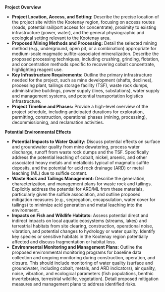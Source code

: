 **Project Overview**

*   **Project Location, Access, and Setting:** Describe the precise location of the project site within the Kootenay region, focusing on access routes (roads, potential rail/port access for concentrate), proximity to existing infrastructure (power, water), and the general physiographic and ecological setting relevant to the Kootenay area.
*   **Proposed Mining Methods and Processing:** Detail the selected mining method (e.g., underground, open pit, or a combination) appropriate for medium-scale magmatic sulfite-associated mineralization. Describe the proposed processing techniques, including crushing, grinding, flotation, and concentration methods specific to recovering cobalt concentrate, highlighting reagent use.
*   **Key Infrastructure Requirements:** Outline the primary infrastructure needed for the project, such as mine development (shafts, declines), processing plant, tailings storage facility (TSF), waste rock dumps, administrative buildings, power supply (lines, substations), water supply and management systems, and potential transportation logistics infrastructure.
*   **Project Timeline and Phases:** Provide a high-level overview of the project schedule, including anticipated durations for exploration, permitting, construction, operational phases (mining, processing), decommissioning, and reclamation activities.

**Potential Environmental Effects**

*   **Potential Impacts to Water Quality:** Discuss potential effects on surface and groundwater quality from mine dewatering, process water discharge, runoff from waste rock dumps and the TSF. Specifically address the potential leaching of cobalt, nickel, arsenic, and other associated heavy metals and metalloids typical of magmatic sulfite deposits, and the potential for acid rock drainage (ARD) or metal leaching (ML) due to sulfide content.
*   **Waste Rock and Tailings Management:** Describe the generation, characterization, and management plans for waste rock and tailings. Explicitly address the potential for ARD/ML from these materials, particularly given the sulfide association, and outline proposed mitigation measures (e.g., segregation, encapsulation, water cover for tailings) to minimize acid generation and metal leaching into the environment.
*   **Impacts on Fish and Wildlife Habitats:** Assess potential direct and indirect impacts on local aquatic ecosystems (streams, lakes) and terrestrial habitats from site clearing, construction, operational noise, vibration, and potential changes to hydrology or water quality. Identify key species or sensitive habitats in the Kootenay region potentially affected and discuss fragmentation or habitat loss.
*   **Environmental Monitoring and Management Plans:** Outline the proposed environmental monitoring programs for baseline data collection and ongoing monitoring during construction, operation, and closure. This should include monitoring of water quality (surface and groundwater, including cobalt, metals, and ARD indicators), air quality, noise, vibration, and ecological parameters (fish populations, benthic invertebrates, terrestrial wildlife, vegetation). Detail proposed mitigation measures and management plans to address identified risks.